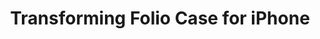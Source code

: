 ---
layout: project
active: true
permalink: /jame_technology__morphing_iphone _case_stand/
order: 05
title: "Transforming Folio Case for iPhone"
client: "Jame Technology"
year: 2018
sector: "Consumer goods, mobile accessories"
link: "http://www.jamepda.com"
description: "Fashion-inspired innovative iPhone case featuring a folio cover that transforms into a phone stand."
brief: "Many cases on the market with stand functionality are composed of multiple parts and tend to be bulky. The goal was to design an innovative iPhone case that seamlessly blends fashion and functionality."
solution: "This case is inspired by the charm and mobility of Issey Miyake's Bao Bao bags. The innovative cover design has built-in magnets that connect together to create the stand, and the user can deploy it with a simple grip gesture. The stand is available when needed and disappears when not in use."
quote:
awards:
services:
- "design research"
- "ideation"
- "innovation"
- "user-centered design"
- "prototyping"
- "3D CAD modeling, surfacing"
- "photorealistic rendering"
- "color, material, finish selection (CMF)"
- "design presentation"
main_image: "/assets/images/projects/jame_technology__morphing_iphone _case_stand/h_w_CaseStarburst.gif"
images:
 - "/assets/images/projects/jame_technology__morphing_iphone _case_stand/p_w_CaseStarburst_01.jpg"
 - "/assets/images/projects/jame_technology__morphing_iphone _case_stand/p_w_CaseStarburst_02.jpg"
 - "/assets/images/projects/jame_technology__morphing_iphone _case_stand/p_w_CaseStarburst_03.jpg"
---